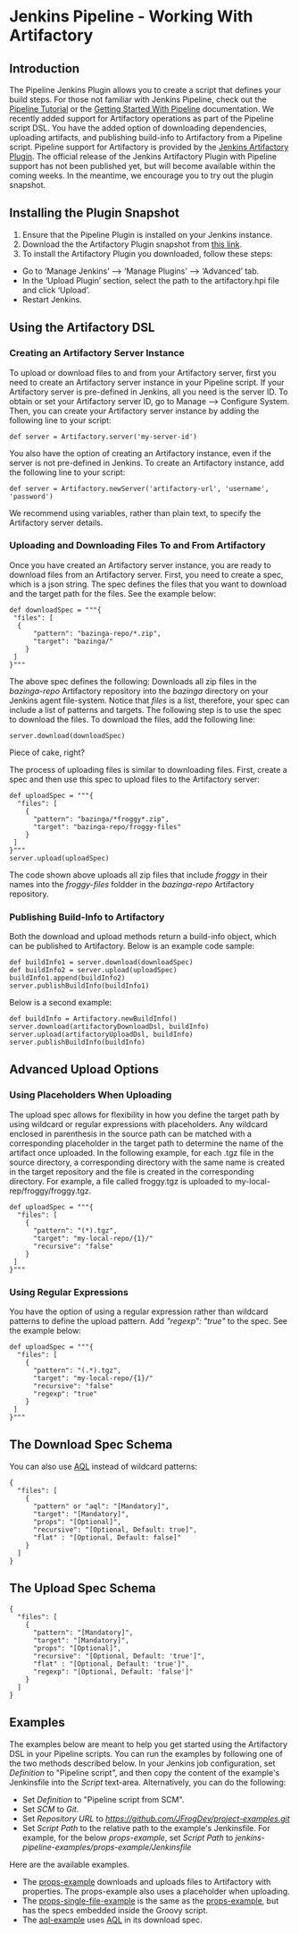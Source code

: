 # Jenkins Pipeline - Working With Artifactory

## Introduction
The Pipeline Jenkins Plugin allows you to create a script that defines your build steps. 
For those not familiar with Jenkins Pipeline, check out the [Pipeline Tutorial](https://github.com/jenkinsci/pipeline-plugin/blob/master/TUTORIAL.md) or the [Getting Started With Pipeline](https://jenkins.io/doc/pipeline/) documentation.
We recently added support for Artifactory operations as part of the Pipeline script DSL. 
You have the added option of downloading dependencies, uploading artifacts, and publishing build-info to Artifactory from a Pipeline script.
Pipeline support for Artifactory is provided by the [Jenkins Artifactory Plugin](https://github.com/JFrogDev/jenkins-artifactory-plugin). 
The official release of the Jenkins Artifactory Plugin with Pipeline support has not been published yet,
but will become available within the coming weeks.
In the meantime, we encourage you to try out the plugin snapshot.

## Installing the Plugin Snapshot
1. Ensure that the Pipeline Plugin is installed on your Jenkins instance.
2. Download the the Artifactory Plugin snapshot from [this link](https://bintray.com/jfrog/jfrog-jars/download_file?file_path=1.0.1/artifactory.hpi).
3. To install the Artifactory Plugin you downloaded, follow these steps:
  * Go to ‘Manage Jenkins’ --> ‘Manage Plugins’ --> ‘Advanced’ tab.
  * In the ‘Upload Plugin’ section, select the path to the artifactory.hpi file and click ‘Upload’.
  * Restart Jenkins.

## Using the Artifactory DSL
### Creating an Artifactory Server Instance
To upload or download files to and from your Artifactory server, first you need to
create an Artifactory server instance in your Pipeline script. 
If your Artifactory server is pre-defined in Jenkins, all you need is the server ID. 
To obtain or set your Artifactory server ID, go to Manage --> Configure System.
Then, you can create your Artifactory server instance by adding the following line to your script:
```
def server = Artifactory.server('my-server-id')
```
You also have the option of creating an Artifactory instance, even if the server is not pre-defined in Jenkins. To create an Artifactory instance, add the following line to your script:
```
def server = Artifactory.newServer('artifactory-url', 'username', 'password')
```
We recommend using variables, rather than plain text, to specify the Artifactory server details.

### Uploading and Downloading Files To and From Artifactory
Once you have created an Artifactory server instance, you are ready to download files from an Artifactory server. First, you need to create a spec, 
which is a json string. 
The spec defines the files that you want to download and the target path for the files. 
See the example below:
```
def downloadSpec = """{
 "files": [
  {
      "pattern": "bazinga-repo/*.zip",
      "target": "bazinga/"
    }
 ]
}"""
```
The above spec defines the following:
Downloads all zip files in the *bazinga-repo* Artifactory repository into the 
*bazinga* directory on your Jenkins agent file-system.
Notice that *files* is a list, therefore, your spec can include a list of patterns and targets.
The following step is to use the spec to download the files. To download the files, add the following line:
```
server.download(downloadSpec)
```
Piece of cake, right?

The process of uploading files is similar to downloading files. First, create a spec and then use this spec to upload files to the Artifactory server:
```
def uploadSpec = """{
  "files": [
    {
      "pattern": "bazinga/*froggy*.zip",
      "target": "bazinga-repo/froggy-files"
    }
 ]
}"""
server.upload(uploadSpec)
```
The code shown above uploads all zip files that include *froggy* in their names into the *froggy-files* foldder in the *bazinga-repo* Artifactory repository.

### Publishing Build-Info to Artifactory
Both the download and upload methods return a build-info object, which can be published 
to Artifactory. Below is an example code sample:
```
def buildInfo1 = server.download(downloadSpec)
def buildInfo2 = server.upload(uploadSpec)
buildInfo1.append(buildInfo2)
server.publishBuildInfo(buildInfo1)
```
Below is a second example:
```
def buildInfo = Artifactory.newBuildInfo()
server.download(artifactoryDownloadDsl, buildInfo)
server.upload(artifactoryUploadDsl, buildInfo)
server.publishBuildInfo(buildInfo)
```

## Advanced Upload Options
### Using Placeholders When Uploading
The upload spec allows for flexibility in how you define the target path by using wildcard or regular expressions with placeholders.
Any wildcard enclosed in parenthesis in the source path can be matched with a corresponding placeholder in the target path to determine the name of the artifact once uploaded.
In the following example, for each .tgz file in the source directory, a corresponding directory with the same name 
is created in the target repository and the file is created in the corresponding directory. 
For example, a file called froggy.tgz is uploaded to my-local-rep/froggy/froggy.tgz.
```
def uploadSpec = """{
  "files": [
    {
      "pattern": "(*).tgz",
      "target": "my-local-repo/{1}/"
      "recursive": "false"
    }
 ]
}"""
```
### Using Regular Expressions
You have the option of using a regular expression rather than wildcard patterns to define the upload pattern. Add *"regexp": "true"* to the spec. 
See the example below:
```
def uploadSpec = """{
  "files": [
    {
      "pattern": "(.*).tgz",
      "target": "my-local-repo/{1}/"
      "recursive": "false"
      "regexp": "true"
    }
 ]
}"""
```

## The Download Spec Schema
You can also use [AQL](https://www.jfrog.com/confluence/display/RTF/Artifactory+Query+Language) instead of wildcard patterns:
```
{
  "files": [
    {
      "pattern" or "aql": "[Mandatory]",
      "target": "[Mandatory]",
      "props": "[Optional]",
      "recursive": "[Optional, Default: true]",
      "flat" : "[Optional, Default: false]"      
    }
  ]
}
```
## The Upload Spec Schema
```
{
  "files": [
    {
      "pattern": "[Mandatory]",
      "target": "[Mandatory]",
      "props": "[Optional]",
      "recursive": "[Optional, Default: 'true']",
      "flat" : "[Optional, Default: 'true']",
      "regexp": "[Optional, Default: 'false']"
    }
  ]
}
```
## Examples
The examples below are meant to help you get started using the Artifactory DSL in your Pipeline scripts.
You can run the examples by following one of the two methods described below.
In your Jenkins job configuration, set *Definition* to "Pipeline script", 
and then copy the content of the example's Jenkinsfile into the *Script* text-area.
Alternatively, you can do the following:
* Set *Definition* to "Pipeline script from SCM".
* Set *SCM* to *Git*.
* Set *Repository URL* to *https://github.com/JFrogDev/project-examples.git*
* Set *Script Path* to the relative path to the example's Jenkinsfile. For example, for the below *props-example*, set *Script Path* to *jenkins-pipeline-examples/props-example/Jenkinsfile* 

Here are the available examples.
* The [props-example](https://github.com/jfrogdev/project-examples/tree/master/jenkins-pipeline-examples/props-example) downloads and uploads files to Artifactory with properties. The props-example also uses a placeholder when uploading.
* The [props-single-file-example](https://github.com/jfrogdev/project-examples/tree/master/jenkins-pipeline-examples/props-single-file-example) is the same as the [props-example](https://github.com/jfrogdev/project-examples/tree/master/jenkins-pipeline-examples/props-example), but has the specs embedded inside the Groovy script.
* The [aql-example](https://github.com/jfrogdev/project-examples/tree/master/jenkins-pipeline-examples/aql-example) uses [AQL](https://www.jfrog.com/confluence/display/RTF/Artifactory+Query+Language) in its download spec.
